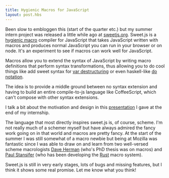 ```yaml
---
title: Hygienic Macros for JavaScript
layout: post.hbs
---
```


Been slow to embloggen this (start of the quarter etc.) but my summer intern project was released a little while ago at [sweetjs.org](http://sweetjs.org). Sweet.js is a [hygienic macro](http://en.wikipedia.org/wiki/Hygienic_macro) compiler for JavaScript that takes JavaScript written with macros and produces normal JavaScript you can run in your browser or on node. It's an experiment to see if macros can work well for JavaScript.

Macros allow you to extend the syntax of JavaScript by writing macro definitions that perform syntax transformations, thus allowing you to do cool things like add sweet syntax for [var destructuring](https://gist.github.com/3881008) or even haskell-like [do notation](https://gist.github.com/3831514).

The idea is to provide a middle ground between no syntax extension and having to build an entire compile-to-js language like CoffeeScript, which can't compose with other syntax extensions.

I talk a bit about the motivation and design in this [presentation](https://air.mozilla.org/sweetjs/) I gave at the end of my internship.

The language that most directly inspires sweet.js is, of course, scheme. I'm not really much of a schemer myself but have always admired the fancy work going on in that world and macros are pretty fancy. At the start of the summer I was still somewhat of a macro newbie but being at Mozilla was fantastic since I was able to draw on and learn from two well-versed scheme macrologists [Dave Herman](https://twitter.com/littlecalculist) (who's PhD thesis was on macros) and [Paul Stansifer](https://twitter.com/PaulStansifer) (who has been developing the [Rust](http://www.rust-lang.org/) macro system).

Sweet.js is still in very early stages, lots of bugs and missing features, but I think it shows some real promise. Let me know what you think!
